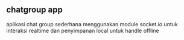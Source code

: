 ## chatgroup app
aplikasi chat group sederhana menggunakan module socket.io untuk interaksi realtime dan penyimpanan local untuk handle offline
